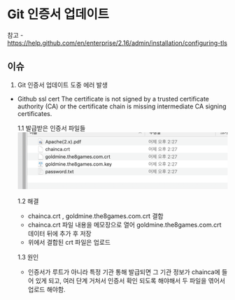 # Git 인증서 업데이트

참고 - https://help.github.com/en/enterprise/2.16/admin/installation/configuring-tls

## 이슈
1. Git 인증서 업데이트 도중 에러 발생
- Github ssl cert The certificate is not signed by a trusted certificate authority (CA) or the certificate chain is missing intermediate CA signing certificates.

  1.1 발급받은 인증서 파일들
![발급받은 인증서 파일](./img/crt_key.png)

  1.2 해결
    - chainca.crt , goldmine.the8games.com.crt 결합
    - chainca.crt 파일 내용을 메모장으로 열어 goldmine.the8games.com.crt 데이터 뒤에 추가 후 저장
    - 위에서 결합된 crt 파일은 업로드

  1.3 원인
   - 인증서가 루트가 아니라 특정 기관 통해 발급되면 그 기관 정보가 chainca에 들어 있게 되고, 여러 단계 거처서 인증서 확인 되도록 해야해서 두 파일을 엮어서 업로드 해야함.
